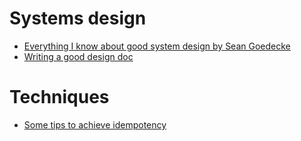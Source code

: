 # Systems design

- [Everything I know about good system design by Sean Goedecke](https://www.seangoedecke.com/good-system-design)
- [Writing a good design doc](https://grantslatton.com/how-to-design-document)

# Techniques

- [Some tips to achieve idempotency](https://lightfoot.dev/why-arent-you-idempotent)
